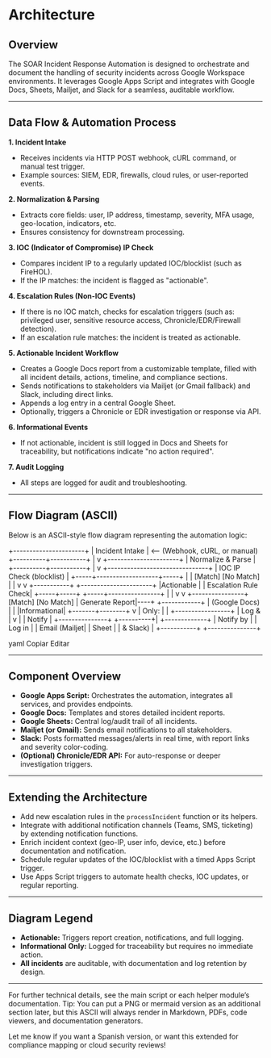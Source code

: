 # Architecture

## Overview

The SOAR Incident Response Automation is designed to orchestrate and document the handling of security incidents across Google Workspace environments. It leverages Google Apps Script and integrates with Google Docs, Sheets, Mailjet, and Slack for a seamless, auditable workflow.

---

## Data Flow & Automation Process

**1. Incident Intake**
- Receives incidents via HTTP POST webhook, cURL command, or manual test trigger.
- Example sources: SIEM, EDR, firewalls, cloud rules, or user-reported events.

**2. Normalization & Parsing**
- Extracts core fields: user, IP address, timestamp, severity, MFA usage, geo-location, indicators, etc.
- Ensures consistency for downstream processing.

**3. IOC (Indicator of Compromise) IP Check**
- Compares incident IP to a regularly updated IOC/blocklist (such as FireHOL).
- If the IP matches: the incident is flagged as "actionable".

**4. Escalation Rules (Non-IOC Events)**
- If there is no IOC match, checks for escalation triggers (such as: privileged user, sensitive resource access, Chronicle/EDR/Firewall detection).
- If an escalation rule matches: the incident is treated as actionable.

**5. Actionable Incident Workflow**
- Creates a Google Docs report from a customizable template, filled with all incident details, actions, timeline, and compliance sections.
- Sends notifications to stakeholders via Mailjet (or Gmail fallback) and Slack, including direct links.
- Appends a log entry in a central Google Sheet.
- Optionally, triggers a Chronicle or EDR investigation or response via API.

**6. Informational Events**
- If not actionable, incident is still logged in Docs and Sheets for traceability, but notifications indicate "no action required".

**7. Audit Logging**
- All steps are logged for audit and troubleshooting.

---

## Flow Diagram (ASCII)

Below is an ASCII-style flow diagram representing the automation logic:

+----------------------+
| Incident Intake | <-- (Webhook, cURL, or manual)
+----------+-----------+
|
v
+----------------------+
| Normalize & Parse |
+----------+-----------+
|
v
+-------------------------------+
| IOC IP Check (blocklist) |
+-----+-------------------+-----+
| |
[Match] [No Match]
| |
v v
+-----------+ +----------------------+
|Actionable | | Escalation Rule Check|
+-----+-----+ +-----+----------------+
| |
v v
+----------------+ [Match] [No Match]
| Generate Report|----+ +------------+
| (Google Docs) | | |Informational|
+-------+--------+ v | Only: |
| +-----------------+ | Log & |
v | | Notify |
+---------------+ +----------+| +-------------+
| Notify by | | Log in |
| Email (Mailjet| | Sheet |
| & Slack) | +-----------+
+---------------+

yaml
Copiar
Editar

---

## Component Overview

- **Google Apps Script:** Orchestrates the automation, integrates all services, and provides endpoints.
- **Google Docs:** Templates and stores detailed incident reports.
- **Google Sheets:** Central log/audit trail of all incidents.
- **Mailjet (or Gmail):** Sends email notifications to all stakeholders.
- **Slack:** Posts formatted messages/alerts in real time, with report links and severity color-coding.
- **(Optional) Chronicle/EDR API:** For auto-response or deeper investigation triggers.

---

## Extending the Architecture

- Add new escalation rules in the `processIncident` function or its helpers.
- Integrate with additional notification channels (Teams, SMS, ticketing) by extending notification functions.
- Enrich incident context (geo-IP, user info, device, etc.) before documentation and notification.
- Schedule regular updates of the IOC/blocklist with a timed Apps Script trigger.
- Use Apps Script triggers to automate health checks, IOC updates, or regular reporting.

---

## Diagram Legend

- **Actionable:** Triggers report creation, notifications, and full logging.
- **Informational Only:** Logged for traceability but requires no immediate action.
- **All incidents** are auditable, with documentation and log retention by design.

---

For further technical details, see the main script or each helper module’s documentation.
Tip:
You can put a PNG or mermaid version as an additional section later, but this ASCII will always render in Markdown, PDFs, code viewers, and documentation generators.

Let me know if you want a Spanish version, or want this extended for compliance mapping or cloud security reviews!
